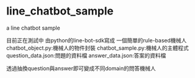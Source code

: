 # line_chatbot_sample
a line chatbot sample

目前正在測試中
由python的line-bot-sdk寫成
一個簡單的rule-based機械人
chatbot_object.py:機械人的物件封裝
chatbot_sample.py:機械人的主體程式
question_data.json:問題的資料檔
answer_data.json:答案的資料檔

透過抽換question與answer即可變成不同domain的問答機械人
